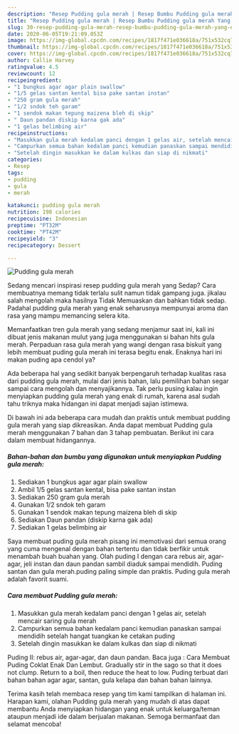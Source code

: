 ```yaml
---
description: "Resep Pudding gula merah | Resep Bumbu Pudding gula merah Yang Enak dan Simpel"
title: "Resep Pudding gula merah | Resep Bumbu Pudding gula merah Yang Enak dan Simpel"
slug: 30-resep-pudding-gula-merah-resep-bumbu-pudding-gula-merah-yang-enak-dan-simpel
date: 2020-06-05T19:21:09.053Z
image: https://img-global.cpcdn.com/recipes/1817f471e036618a/751x532cq70/pudding-gula-merah-foto-resep-utama.jpg
thumbnail: https://img-global.cpcdn.com/recipes/1817f471e036618a/751x532cq70/pudding-gula-merah-foto-resep-utama.jpg
cover: https://img-global.cpcdn.com/recipes/1817f471e036618a/751x532cq70/pudding-gula-merah-foto-resep-utama.jpg
author: Callie Harvey
ratingvalue: 4.5
reviewcount: 12
recipeingredient:
- "1 bungkus agar agar plain swallow"
- "1/5 gelas santan kental bisa pake santan instan"
- "250 gram gula merah"
- "1/2 sndok teh garam"
- "1 sendok makan tepung maizena bleh di skip"
- " Daun pandan diskip karna gak ada"
- "1 gelas belimbing air"
recipeinstructions:
- "Masukkan gula merah kedalam panci dengan 1 gelas air, setelah mencair saring gula merah"
- "Campurkan semua bahan kedalam panci kemudian panaskan sampai mendidih setelah hangat tuangkan ke cetakan puding"
- "Setelah dingin masukkan ke dalam kulkas dan siap di nikmati"
categories:
- Resep
tags:
- pudding
- gula
- merah

katakunci: pudding gula merah 
nutrition: 198 calories
recipecuisine: Indonesian
preptime: "PT32M"
cooktime: "PT42M"
recipeyield: "3"
recipecategory: Dessert

---
```



![Pudding gula merah](https://img-global.cpcdn.com/recipes/1817f471e036618a/751x532cq70/pudding-gula-merah-foto-resep-utama.jpg)

Sedang mencari inspirasi resep pudding gula merah yang Sedap? Cara membuatnya memang tidak terlalu sulit namun tidak gampang juga. jikalau salah mengolah maka hasilnya Tidak Memuaskan dan bahkan tidak sedap. Padahal pudding gula merah yang enak seharusnya mempunyai aroma dan rasa yang mampu memancing selera kita.

Memanfaatkan tren gula merah yang sedang menjamur saat ini, kali ini dibuat jenis makanan mulut yang juga menggunakan si bahan hits gula merah. Perpaduan rasa gula merah yang wangi dengan rasa biskuit yang lebih membuat puding gula merah ini terasa begitu enak. Enaknya hari ini makan puding apa cendol ya?

Ada beberapa hal yang sedikit banyak berpengaruh terhadap kualitas rasa dari pudding gula merah, mulai dari jenis bahan, lalu pemilihan bahan segar sampai cara mengolah dan menyajikannya. Tak perlu pusing kalau ingin menyiapkan pudding gula merah yang enak di rumah, karena asal sudah tahu triknya maka hidangan ini dapat menjadi sajian istimewa.


Di bawah ini ada beberapa cara mudah dan praktis untuk membuat pudding gula merah yang siap dikreasikan. Anda dapat membuat Pudding gula merah menggunakan 7 bahan dan 3 tahap pembuatan. Berikut ini cara dalam membuat hidangannya.

<!--inarticleads1-->

##### Bahan-bahan dan bumbu yang digunakan untuk menyiapkan Pudding gula merah:

1. Sediakan 1 bungkus agar agar plain swallow
1. Ambil 1/5 gelas santan kental, bisa pake santan instan
1. Sediakan 250 gram gula merah
1. Gunakan 1/2 sndok teh garam
1. Gunakan 1 sendok makan tepung maizena bleh di skip
1. Sediakan  Daun pandan (diskip karna gak ada)
1. Sediakan 1 gelas belimbing air


Saya membuat puding gula merah pisang ini memotivasi dari semua orang yang cuma mengenal dengan bahan tertentu dan tidak berfikir untuk menambah buah buahan yang. Olah puding I dengan cara rebus air, agar-agar, jeli instan dan daun pandan sambil diaduk sampai mendidih. Puding santan dan gula merah.puding paling simple dan praktis. Puding gula merah adalah favorit suami. 

<!--inarticleads2-->

##### Cara membuat Pudding gula merah:

1. Masukkan gula merah kedalam panci dengan 1 gelas air, setelah mencair saring gula merah
1. Campurkan semua bahan kedalam panci kemudian panaskan sampai mendidih setelah hangat tuangkan ke cetakan puding
1. Setelah dingin masukkan ke dalam kulkas dan siap di nikmati


Puding II: rebus air, agar-agar, dan daun pandan. Baca juga : Cara Membuat Puding Coklat Enak Dan Lembut. Gradually stir in the sago so that it does not clump. Return to a boil, then reduce the heat to low. Puding terbuat dari bahan bahan agar agar, santan, gula kelapa dan bahan bahan lainnya. 

Terima kasih telah membaca resep yang tim kami tampilkan di halaman ini. Harapan kami, olahan Pudding gula merah yang mudah di atas dapat membantu Anda menyiapkan hidangan yang enak untuk keluarga/teman ataupun menjadi ide dalam berjualan makanan. Semoga bermanfaat dan selamat mencoba!
